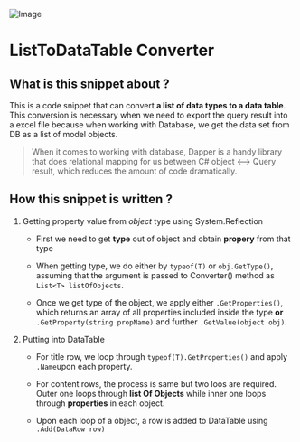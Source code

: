 ![Image](https://github.com/RobinKim-SWEngineer/Images-for-document/blob/master/HappyProgrammer%20(1).jpg)

# ListToDataTable Converter

## What is this snippet about ?

This is a code snippet that can convert **a list of data types to a data table**. This conversion is necessary when we need to export the query result into a excel file because when working with Database, we get the data set from DB as a list of model objects.

> When it comes to working with database, Dapper is a handy library that does relational mapping for us between C# object <--> Query result, which reduces the amount of code dramatically. 

## How this snippet is written ?

1. Getting property value from *object* type using System.Reflection
   - First we need to get **type** out of object and obtain **propery** from that type 
   
   - When getting type, we do either by `typeof(T)` or `obj.GetType()`, assuming that the argument is passed to Converter() method as `List<T> listOfObjects`.
   
   - Once we get type of the object, we apply either `.GetProperties()`, which returns an array of all properties included inside the type  **or** `.GetProperty(string propName)` and further `.GetValue(object obj)`.

2. Putting into DataTable 
   - For title row,  we loop through `typeof(T).GetProperties()` and apply `.Name`upon each property. 
   
   - For content rows, the process is same but two loos are required. Outer one loops through **list Of Objects** while inner one loops through **properties** in each object.
   
   - Upon each loop of a object, a row is added to DataTable using `.Add(DataRow row)` 
